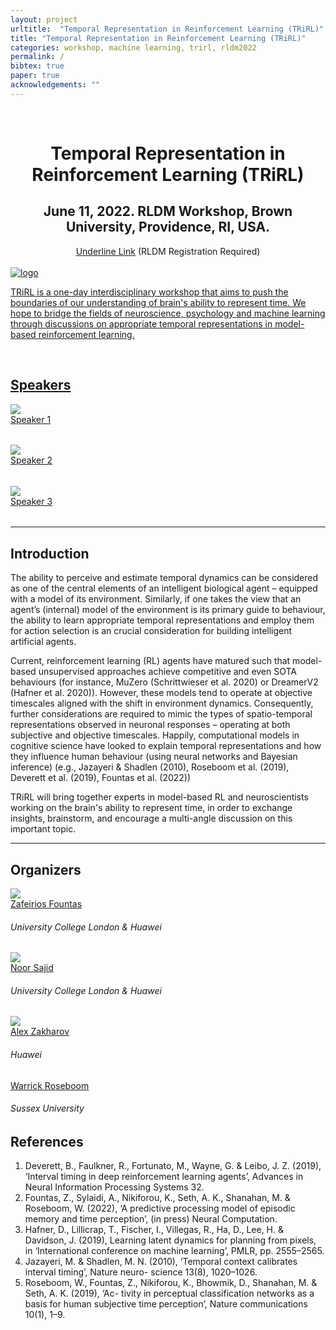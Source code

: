 ```yaml
---
layout: project
urltitle:  "Temporal Representation in Reinforcement Learning (TRiRL)"
title: "Temporal Representation in Reinforcement Learning (TRiRL)"
categories: workshop, machine learning, trirl, rldm2022
permalink: /
bibtex: true
paper: true
acknowledgements: ""
---
```


<br/>
<div class="row">
  <div class="col-xs-12">
    <center><h1>Temporal Representation in Reinforcement Learning (TRiRL)</h1></center>
    <center><h2>June 11, 2022. RLDM Workshop, Brown University, Providence, RI, USA.</h2></center>
    <center><a href="https://rldm.org/registration-2/" target="_blank">Underline Link</a> (RLDM Registration Required)</center>
    <!--center>Ask the panelists! Submit your questions at <a href="SHOULD WE HAVE THIS??" target="_blank">sli.do</a>.</center-->
  </div>
</div-->

<br/>


<div class="row">
  <div class="col-xs-6 col-lg-3">
    <a href="">
      <img class="people-pic" src="/static/img/ico/logo.jpg", alt="logo">
  </div>
  <div class="col-xs-12">
          <p> TRiRL is a one-day interdisciplinary workshop that aims to push the boundaries of our understanding of brain's ability to represent time. We hope to bridge the fields of neuroscience, psychology and machine learning through discussions on appropriate temporal representations in model-based reinforcement learning. 
</div>
<br/>

<!--div class="row" id="schedule">
  <div class="col-md-4 col-xs-12">
    <h2>Schedule</h2>
  </div>
  <div class="col-md-8 col-xs-12">
      <select id="timezone-select" class="form-control"></select>
  </div>
</div>
<div class="row">
  <div class="col-xs-12">
    <table class="table table-striped" id="schedule-table">
    <tbody>
    <tr> <th scope="row" data-time="08:50">08:45 AM</th> <td>Opening Remarks</td></tr>
    <tr> <th scope="row" data-time="09:00">09:00 AM</th> <td>
      Talk 1: Speaker 1<br />Title
      <a data-toggle="collapse" href="#schedule-talk1" aria-cexpanded="false" aria-controls="schedule-talk1">[Abstract]</a>
      <a target="_blank" href="/static/slides-2021/roger_levy.pdf">[Slides]</a>
      <div class="collapse" id="schedule-talk1">
        Abstract:
      </div>
    </td></tr>
    <tr> <th scope="row" data-time="09:45">09:45 AM</th> <td>
      Talk 2: Speaker 2<br />Title
      <a data-toggle="collapse" href="#schedule-talk2" aria-cexpanded="false" aria-controls="schedule-talk2">[Abstract]</a>
      <div class="collapse" id="schedule-talk2">
        Abstract:
      </div>
    </td></tr>
    <tr> <th scope="row" data-time="10:30">10:30 AM</th> <td>Break 1</td></tr>
    <tr> <th scope="row" data-time="11:00">11:00 AM</th> <td>
      Talk 3: Speaker 3<br />Link
      <a data-toggle="collapse" href="#schedule-talk3" aria-cexpanded="false" aria-controls="schedule-talk3">[Abstract]</a>
      <div class="collapse" id="schedule-talk3">
        Abstract: 
      </div>
    </td> </tr>
    <tr> <th scope="row" data-time="12:30">12:30 PM</th> <td>Hackathon</td></tr>
    <tr> <th scope="row" data-time="13:00">13:00 PM</th> <td>Presentations and panel disccusion</td> </tr>
    <tr> <th scope="row" data-time="19:30">19:30 PM</th> <td>Closing Remark</td> </tr>
    </tbody>
    </table>
  </div>
</div-->

<!--hr />


<!-- Speakers -->
<div class="row" id="speakers">
  <div class="col-xs-12">
    <h2>Speakers</h2>
  </div>
</div>
<div class="row">
  <div class="col-xs-6 col-lg-3">
    <a href="">
      <img class="people-pic" src="/static/img/people/provisional.gif">
    </a>
    <div class="people-name">
      <a href="">Speaker 1</a>
      <h6></h6>
    </div>
  </div>
  <div class="col-xs-6 col-lg-3">
    <a href="">
      <img class="people-pic" src="/static/img/people/provisional1.gif">
    </a>
    <div class="people-name">
      <a href="">Speaker 2</a>
      <h6></h6>
    </div>
  </div>
    <div class="col-xs-6 col-lg-3">
    <a href="">
      <img class="people-pic" src="/static/img/people/provisional3.gif">
    </a>
    <div class="people-name">
      <a href="">Speaker 3</a>
      <h6></h6>
    </div>
  </div>
</div>

<hr />
<!-- Intro -->
<div class="row" id="intro">
    <div class="col-xs-12">
        <h2>Introduction</h2>
            <p>The ability to perceive and estimate temporal dynamics can be considered as one of the central
            elements of an intelligent biological agent – equipped with a model of its environment. Similarly, if one
            takes the view that an agent’s (internal) model of the environment is its primary guide to behaviour,
            the ability to learn appropriate temporal representations and employ them for action selection is an
            crucial consideration for building intelligent artificial agents. </p>
            <p> Current, reinforcement learning (RL) agents
            have matured such that model-based unsupervised approaches achieve competitive and even SOTA
            behaviours (for instance, MuZero (Schrittwieser et al. 2020) or DreamerV2 (Hafner et al. 2020)).
            However, these models tend to operate at objective timescales aligned with the shift in environment
            dynamics. Consequently, further considerations are required to mimic the types of spatio-temporal
            representations observed in neuronal responses – operating at both subjective and objective timescales.
            Happily, computational models in cognitive science have looked to explain temporal representations
            and how they influence human behaviour (using neural networks and Bayesian inference) (e.g., Jazayeri
            & Shadlen (2010), Roseboom et al. (2019), Deverett et al. (2019), Fountas et al. (2022))
            </p>
            <p> TRiRL will bring together experts in model-based RL and neuroscientists working on the brain's ability 
            to represent time, in order to exchange insights, brainstorm, and encourage a multi-angle discussion on this important topic.</p>
    </div>
</div>
<hr />

<!-- Organizers -->
<div class="row" id="organizers">
  <div class="col-xs-12">
    <h2>Organizers</h2>
  </div>
</div>
<div class="row">
  <div class="col-xs-6 col-lg-3">
    <a href="www.zfountas.com">
      <img class="people-pic" src="/static/img/people/fountas.jpg">
    </a>
    <div class="people-name">
      <a href="www.zfountas.com">Zafeirios Fountas</a>
      <h6>University College London & Huawei</h6>
    </div>
  </div>
  <div class="col-xs-6 col-lg-3">
    <a href="https://ucbtns.github.io/index.html">
      <img class="people-pic" src="/static/img/people/sajid.jpg">
    </a>
    <div class="people-name">
      <a href="https://ucbtns.github.io/index.html">Noor Sajid</a>
      <h6>University College London & Huawei</h6>
    </div>
  </div>
  <div class="col-xs-6 col-lg-3">
    <a href="www.azak.cc">
      <img class="people-pic" src="/static/img/people/Zakharov.jpg">
    </a>
    <div class="people-name">
      <a href="www.azak.cc">Alex Zakharov </a>
      <h6>Huawei </h6>
    </div>
  </div>
  <div class="col-xs-6 col-lg-3">
    <a href="www.warrickroseboom.com">
      <img class="people-pic" src"/static/img/people/roseboom.jpg">
    </a>
    <div class="people-name">
      <a href="www.warrickroseboom.com">Warrick Roseboom</a>
      <h6>Sussex University</h6>
    </div>
  </div>
</div>


<!-- References -->
<div class="row">
  <div class="col-xs-12">
    <h2>References</h2>
  </div>
</div>
<div class="row">
  <div class="col-md-12">
    <ol>
      <li>Deverett, B., Faulkner, R., Fortunato, M., Wayne, G. & Leibo, J. Z. (2019), ‘Interval timing in deep
      reinforcement learning agents’, Advances in Neural Information Processing Systems 32. </li>
      <li>Fountas, Z., Sylaidi, A., Nikiforou, K., Seth, A. K., Shanahan, M. & Roseboom, W. (2022), ‘A
      predictive processing model of episodic memory and time perception’, (in press) Neural Computation. </li>
      <li>Hafner, D., Lillicrap, T., Fischer, I., Villegas, R., Ha, D., Lee, H. & Davidson, J. (2019), Learning
      latent dynamics for planning from pixels, in ‘International conference on machine learning’, PMLR,
      pp. 2555–2565. </li>
      <li>Jazayeri, M. & Shadlen, M. N. (2010), ‘Temporal context calibrates interval timing’, Nature neuro-
      science 13(8), 1020–1026. </li>
      <li>Roseboom, W., Fountas, Z., Nikiforou, K., Bhowmik, D., Shanahan, M. & Seth, A. K. (2019), ‘Ac-
      tivity in perceptual classification networks as a basis for human subjective time perception’, Nature
      communications 10(1), 1–9. </li>
    </ol>
  </div>
</div>
